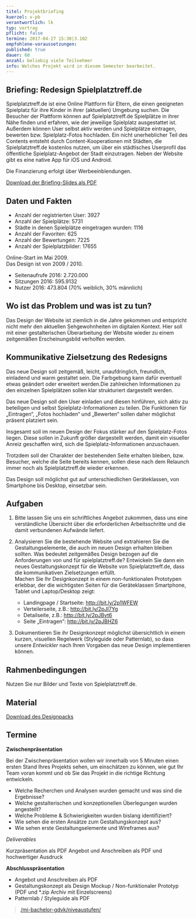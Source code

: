 ```yaml
---
titel: Projektbriefing
kuerzel: v-pb
verantwortlich: lk
typ: vortrag
pflicht: false
termine: 2017-04-27 15:30|3.102
empfohlene-voraussetzungen: 
published: true
dauer: 60
anzahl: beliebig viele Teilnehmer
info: Welches Projekt wird in diesem Semester bearbeitet.
---
```


## Briefing: Redesign Spielplatztreff.de
Spielplatztreff.de ist eine Online Plattform für Eltern, die einen geeigneten Spielplatz für ihre Kinder in ihrer (aktuellen) Umgebung suchen. Die Besucher der Plattform können auf Spielplatztreff.de Spielplätze in ihrer Nähe finden und erfahren, wie der jeweilige Spielplatz ausgestattet ist. Außerdem können User selbst aktiv werden und Spielplätze eintragen, bewerten bzw. Spielplatz-Fotos hochladen. Ein nicht unerheblicher Teil des Contents entsteht durch Content-Kooperationen mit Städten, die Spielplatztreff.de kostenlos nutzen, um über ein städtisches Userprofil das öffentliche Spielplatz-Angebot der Stadt einzutragen. Neben der Website gibt es eine native App für iOS und Android. 

Die Finanzierung erfolgt über Werbeeinblendungen.

<p><a href="/mi-bachelor-gdvk/download/projektbriefing/projektbriefing.pdf">Download der Briefing-Slides als PDF</a></p>

## Daten und Fakten
- Anzahl der registrierten User: 3927
- Anzahl der Spielplätze: 5731 
- Städte in denen Spielplätze eingetragen wurden: 1116
- Anzahl der Favoriten: 625
- Anzahl der Bewertungen: 7225
- Anzahl der Spielplatzbilder: 17655

Online-Start im Mai 2009.   
Das Design ist von 2009 / 2010.

- Seitenaufrufe 2016: 2.720.000
- Sitzungen 2016: 595.9132
- Nutzer 2016: 473.804 (70% weiblich, 30% männlich)

##  Wo ist das Problem und was ist zu tun?
Das Design der Website ist ziemlich in die Jahre gekommen und entspricht nicht mehr den aktuellen Sehgewohnheiten im digitalen Kontext. Hier soll mit einer gestalterischen Überarbeitung der Website wieder zu einem zeitgemäßen Erscheinungsbild verholfen werden.

##  Kommunikative Zielsetzung des Redesigns 
Das neue Design soll zeitgemäß, leicht, unaufdringlich, freundlich, einladend und warm gestaltet sein. Die Farbgebung kann dafür eventuell etwas geändert oder erweitert werden.Die zahlreichen Informationen zu den einzelnen Spielplätzen sollen klar strukturiert dargestellt werden.
 
Das neue Design soll den User einladen und diesen hinführen, sich aktiv zu beteiligen und selbst Spielplatz-Informationen zu teilen. Die Funktionen für „Eintragen“, „Fotos hochladen“ und „Bewerten“ sollen daher möglichst präsent platziert sein.
 
Insgesamt soll im neuen Design der Fokus stärker auf den Spielplatz-Fotos liegen. Diese sollen in Zukunft größer dargestellt werden, damit ein visueller Anreiz geschaffen wird, sich die Spielplatz-Informationen anzuschauen.

Trotzdem soll der Charakter der bestehenden Seite erhalten bleiben, bzw. Besucher, welche die Seite bereits kennen, sollen diese nach dem Relaunch immer noch als Spielplatztreff.de wieder erkennen.

Das Design soll möglichst gut auf unterschiedlichen Geräteklassen, von Smartphone bis Desktop, einsetzbar sein.

##  Aufgaben
1. Bitte lassen Sie uns ein schriftliches Angebot zukommen, dass uns eine verständliche Übersicht über die erforderlichen Arbeitsschritte und die damit verbundenen Aufwände liefert.

2. Analysieren Sie die bestehende Website und extrahieren Sie die Gestaltungselemente, die auch im neuen Design erhalten bleiben sollten. Was bedeutet zeitgemäßes Design bezogen auf die Anforderungen von und für spielplatztreff.de? Entwickeln Sie dann ein neues Gestaltungskonzept für die Website von Spielplatztreff.de, dass die kommunikativen Zielsetzungen erfüllt.  
Machen Sie Ihr Designkonzept in einem non-funktionalen Prototypen erlebbar, der die wichtigsten Seiten für die Geräteklassen Smartphone, Tablet und Laptop/Desktop zeigt:
	- Landingpage / Startseite: <a href="http://bit.ly/2p1WFEW">http://bit.ly/2p1WFEW</a>
	- Verteilerseite, z.B.: <a href="http://bit.ly/2pJI7Yg">http://bit.ly/2pJI7Yg</a>
	- Detailseite, z.B.: <a href="http://bit.ly/2pJBvt6">http://bit.ly/2pJBvt6</a>
	- Seite „Eintragen“: <a href="http://bit.ly/2pJBHZ6">http://bit.ly/2pJBHZ6</a>

3. Dokumentieren Sie ihr Designkonzept möglichst übersichtlich in einem kurzen, visuellen Regelwerk (Styleguide oder Patternlab), so dass unsere *Entwickler* nach Ihren Vorgaben das neue Design implementieren können.

## Rahmenbedingungen 
Nutzen Sie nur Bilder und Texte von Spielplatztreff.de.

## Material 
<p><a href="/mi-bachelor-gdvk/download/projektbriefing/designpack_spielplatztreff.zip">Download des Designpacks</a></p>

## Termine
**Zwischenpräsentation**  

Bei der Zwischenpräsentation wollen wir innerhalb von 
5 Minuten einen ersten Stand Ihres Projekts sehen, um einschätzen zu können, wie gut Ihr Team voran kommt 
und ob Sie das Projekt in die richtige Richtung entwickeln.

- Welche Recherchen und Analysen wurden gemacht und was sind die Ergebnisse? 
- Welche gestalterischen und konzeptionellen Überlegungen wurden angestellt? 
- Welche Probleme & Schwierigkeiten wurden bislang identifiziert? 
- Wie sehen die ersten Ansätze zum Gestaltungskonzept aus? 
- Wie sehen erste Gestaltungselemente und Wireframes aus?

*Deliverables*
  
Kurzpräsentation als PDF 
Angebot und Anschreiben als PDF und hochwertiger Ausdruck

**Abschlusspräsentation**  

- Angebot und Anschreiben als PDF 
- Gestaltungskonzept als Design Mockup / Non-funktionaler Prototyp (PDF und *.zip Archiv mit Einzelscreens)
- Patternlab / Styleguide als PDF

> <a href="/mi-bachelor-gdvk/niveaustufen/">/mi-bachelor-gdvk/niveaustufen/</a>
